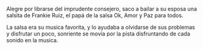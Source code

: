 Alegre por librarse del imprudente consejero, saco a bailar a su esposa una salsita de Frankie Ruiz, 
el papá de la salsa Ok, Amor y Paz para todos.

La salsa era su musica favorita, y lo ayudaba a olvidarse de sus problemas y disfrutar un poco, sonriente
se movía por la pista disfruntando de cada sonido en la musica.
